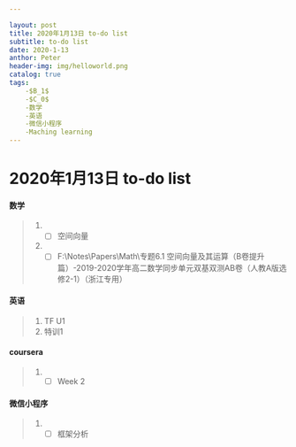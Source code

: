 ```yaml
---

layout: post
title: 2020年1月13日 to-do list
subtitle: to-do list	
date: 2020-1-13
anthor: Peter
header-img: img/helloworld.png
catalog: true
tags:
    -$B_1$
    -$C_0$
    -数学
    -英语
    -微信小程序
    -Maching learning
---
```


# 2020年1月13日 to-do list
#### 数学
> 1. - [ ] 空间向量
> 2. - [ ] F:\Notes\Papers\Math\专题6.1 空间向量及其运算（B卷提升篇）-2019-2020学年高二数学同步单元双基双测AB卷（人教A版选修2-1）（浙江专用）

#### 英语
> 1. TF U1
> 2. 特训1

#### coursera
> 1. - [ ] Week 2

#### 微信小程序
> 1. - [ ] 框架分析